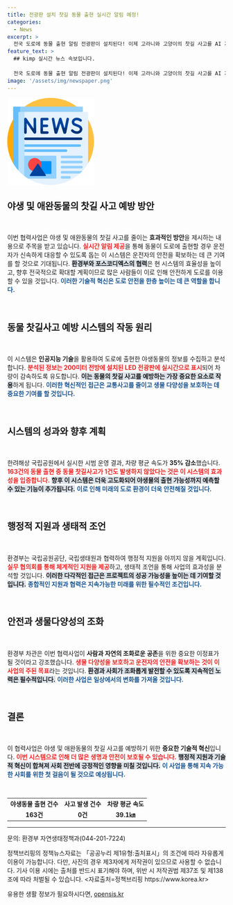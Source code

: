 ```yaml
---
title: 전광판 설치 찻길 동물 출현 실시간 알림 예정!
categories:
  - News
excerpt: >
  전국 도로에 동물 출현 알림 전광판이 설치된다! 이제 고라니와 고양이의 찻길 사고를 AI 기술로 예방하고, 생태 보전에도 기여하는 혁신적인 시스템이 도입된다. 2027년까지 확대 예정!
feature_text: >
  ## kimp 실시간 뉴스 속보입니다.

  전국 도로에 동물 출현 알림 전광판이 설치된다! 이제 고라니와 고양이의 찻길 사고를 AI 기술로 예방하고, 생태 보전에도 기여하는 혁신적인 시스템이 도입된다. 2027년까지 확대 예정!
image: '/assets/img/newspaper.png'
---
```


<p><img src="/assets/img/newspaper.png" alt="kimplant 속보" /></p>

<h2 data-ke-size="size26">야생 및 애완동물의 찻길 사고 예방 방안</h2>

<p data-ke-size="size16">&nbsp;</p>

<p>이번 협력사업은 야생 및 애완동물의 찻길 사고를 줄이는 <strong>효과적인 방안</strong>을 제시하는 내용으로 주목을 받고 있습니다. <b><span style="color: #ee2323;">실시간 알림 제공</span></b>을 통해 동물이 도로에 출현할 경우 운전자가 신속하게 대응할 수 있도록 돕는 이 시스템은 운전자의 안전을 확보하는 데 큰 기여를 할 것으로 기대됩니다. <b><span style="background-color: #21538527;">환경부와 포스코디엑스의 협력</span></b>은 현 시스템의 효율성을 높이고, 향후 전국적으로 확대할 계획이므로 많은 사람들이 이로 인해 안전하게 도로를 이용할 수 있을 것입니다. <b><span style="color: #1a5490;">이러한 기술적 혁신은 도로 안전을 한층 높이는 데 큰 역할을 합니다.</span></b> </p>

<p data-ke-size="size16">&nbsp;</p>

<h2 data-ke-size="size26">동물 찻길사고 예방 시스템의 작동 원리</h2>

<p data-ke-size="size16">&nbsp;</p>

<p>이 시스템은 <strong>인공지능 기술</strong>을 활용하여 도로에 출현한 야생동물의 정보를 수집하고 분석합니다. <b><span style="color: #ee2323;">분석된 정보는 200미터 전방에 설치된 LED 전광판에 실시간으로 표시</span></b>되어 차량이 감속하도록 유도합니다. <b><span style="background-color: #21538527;">이는 동물의 찻길 사고를 예방하는 가장 중요한 요소로 작용</span></b>하게 됩니다. <b><span style="color: #1a5490;">이러한 혁신적인 접근은 교통사고를 줄이고 생물 다양성을 보호하는 데 중요한 기여를 할 것입니다.</span></b></p>

<p data-ke-size="size16">&nbsp;</p>

<h2 data-ke-size="size26">시스템의 성과와 향후 계획</h2>

<p data-ke-size="size16">&nbsp;</p>

<p>한려해상 국립공원에서 실시한 시범 운영 결과, 차량 평균 속도가 <strong>35% 감소</strong>했습니다. <b><span style="color: #ee2323;">163건의 동물 출현 중 동물 찻길사고가 1건도 발생하지 않았다는 것은 이 시스템의 효과성을 입증합니다.</span></b> <b><span style="background-color: #21538527;">향후 이 시스템은 더욱 고도화되어 야생물의 출현 가능성까지 예측할 수 있는 기능이 추가됩니다.</span></b> <b><span style="color: #1a5490;">이로 인해 미래의 도로 환경이 더욱 안전해질 것입니다.</span></b></p>

<p data-ke-size="size16">&nbsp;</p>

<h2 data-ke-size="size26">행정적 지원과 생태적 조언</h2>

<p data-ke-size="size16">&nbsp;</p>

<p>환경부는 국립공원공단, 국립생태원과 협력하여 행정적 지원을 아끼지 않을 계획입니다. <b><span style="color: #ee2323;">실무 협의회를 통해 체계적인 지원을 제공</span></b>하고, 생태적 조언을 통해 사업의 효과성을 분석할 것입니다. <b><span style="background-color: #21538527;">이러한 다각적인 접근은 프로젝트의 성공 가능성을 높이는 데 기여할 것입니다.</span></b> <b><span style="color: #1a5490;">종합적인 지원과 협력은 지속가능한 미래를 위한 필수적인 조건입니다.</span></b></p>

<p data-ke-size="size16">&nbsp;</p>

<h2 data-ke-size="size26">안전과 생물다양성의 조화</h2>

<p data-ke-size="size16">&nbsp;</p>

<p>환경부 차관은 이번 협력사업이 <strong>사람과 자연의 조화로운 공존</strong>을 위한 중요한 이정표가 될 것이라고 강조했습니다. <b><span style="color: #ee2323;">생물 다양성을 보호하고 운전자의 안전을 확보하는 것이 이 사업의 주된 목표</span></b>라는 것입니다. <b><span style="background-color: #21538527;">환경과 사회가 조화롭게 발전할 수 있도록 지속적인 노력은 필수적입니다.</span></b> <b><span style="color: #1a5490;">이러한 사업은 일상에서의 변화를 가져올 것입니다.</span></b></p>

<p data-ke-size="size16">&nbsp;</p>

<h2 data-ke-size="size26">결론</h2>

<p data-ke-size="size16">&nbsp;</p>

<p>이 협력사업은 야생 및 애완동물의 찻길 사고를 예방하기 위한 <strong>중요한 기술적 혁신</strong>입니다. <b><span style="color: #ee2323;">이번 시스템으로 인해 더 많은 생명과 안전이 보호될 수 있습니다.</span></b> <b><span style="background-color: #21538527;">행정적 지원과 기술적 혁신이 합쳐져 사회 전반에 긍정적인 영향을 미칠 것입니다.</span></b> <b><span style="color: #1a5490;">이 사업을 통해 지속 가능한 사회를 위한 첫 걸음이 될 것으로 예상됩니다.</span></b></p>

<p data-ke-size="size16">&nbsp;</p>

<table style="width: 100%; border-collapse: collapse;">
  <tr>
    <td style="text-align: center; height: 17px;"><b>야생동물 출현 건수</b></td>
    <td style="text-align: center; height: 17px;"><b>사고 발생 건수</b></td>
    <td style="text-align: center; height: 17px;"><b>차량 평균 속도</b></td>
  </tr>
  <tr>
    <td style="text-align: center; height: 17px;"><b>163건</b></td>
    <td style="text-align: center; height: 17px;"><b>0건</b></td>
    <td style="text-align: center; height: 17px;"><b>39.1㎞</b></td>
  </tr>
</table>

<hr />

<p data-ke-size="size16">문의: 환경부 자연생태정책과(044-201-7224)</p> 

<p data-ke-size="size16">정책브리핑의 정책뉴스자료는 「공공누리 제1유형:출처표시」의 조건에 따라 자유롭게 이용이 가능합니다. 다만, 사진의 경우 제3자에게 저작권이 있으므로 사용할 수 없습니다. 기사 이용 시에는 출처를 반드시 표기해야 하며, 위반 시 저작권법 제37조 및 제138조에 따라 처벌될 수 있습니다. <자료출처=정책브리핑 https://www.korea.kr></p>
유용한 생활 정보가 필요하시다면, <a href="https://opensis.kr" rel="dofollow">opensis.kr</a>


